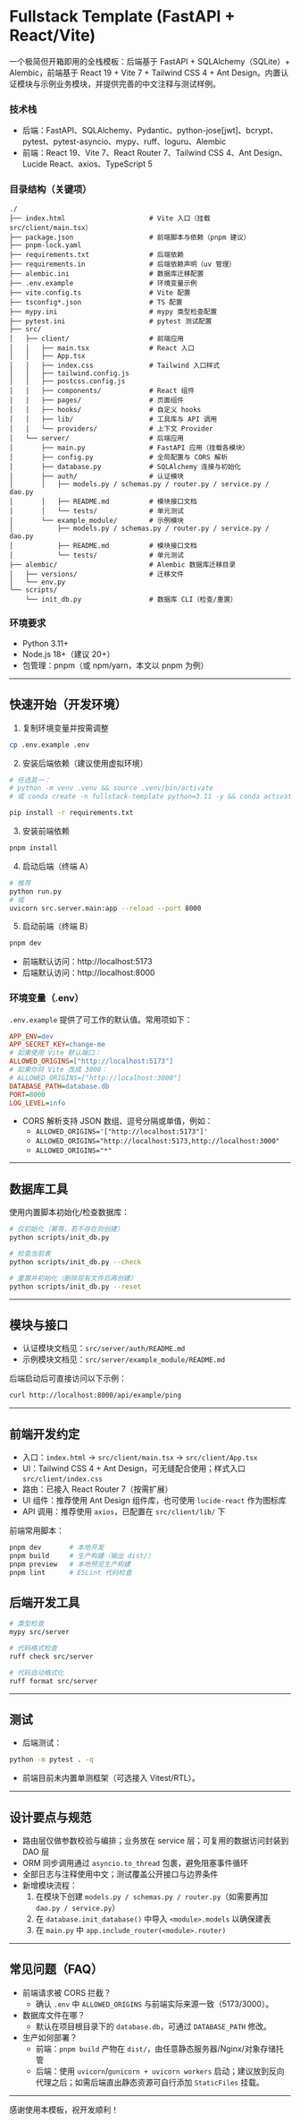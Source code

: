 # Fullstack Template (FastAPI + React/Vite)

一个极简但开箱即用的全栈模板：后端基于 FastAPI + SQLAlchemy（SQLite）+ Alembic，前端基于 React 19 + Vite 7 + Tailwind CSS 4 + Ant Design。内置认证模块与示例业务模块，并提供完善的中文注释与测试样例。

### 技术栈
- 后端：FastAPI、SQLAlchemy、Pydantic、python-jose[jwt]、bcrypt、pytest、pytest-asyncio、mypy、ruff、loguru、Alembic
- 前端：React 19、Vite 7、React Router 7、Tailwind CSS 4、Ant Design、Lucide React、axios、TypeScript 5

### 目录结构（关键项）
```
./
├── index.html                     # Vite 入口（挂载 src/client/main.tsx）
├── package.json                   # 前端脚本与依赖（pnpm 建议）
├── pnpm-lock.yaml
├── requirements.txt               # 后端依赖
├── requirements.in                # 后端依赖声明（uv 管理）
├── alembic.ini                    # 数据库迁移配置
├── .env.example                   # 环境变量示例
├── vite.config.ts                 # Vite 配置
├── tsconfig*.json                 # TS 配置
├── mypy.ini                       # mypy 类型检查配置
├── pytest.ini                     # pytest 测试配置
├── src/
│   ├── client/                    # 前端应用
│   │   ├── main.tsx               # React 入口
│   │   ├── App.tsx
│   │   ├── index.css              # Tailwind 入口样式
│   │   ├── tailwind.config.js
│   │   ├── postcss.config.js
│   │   ├── components/            # React 组件
│   │   ├── pages/                 # 页面组件
│   │   ├── hooks/                 # 自定义 hooks
│   │   ├── lib/                   # 工具库与 API 调用
│   │   └── providers/             # 上下文 Provider
│   └── server/                    # 后端应用
│       ├── main.py                # FastAPI 应用（挂载各模块）
│       ├── config.py              # 全局配置与 CORS 解析
│       ├── database.py            # SQLAlchemy 连接与初始化
│       ├── auth/                  # 认证模块
│       │   ├── models.py / schemas.py / router.py / service.py / dao.py
│       │   ├── README.md          # 模块接口文档
│       │   └── tests/             # 单元测试
│       └── example_module/        # 示例模块
│           ├── models.py / schemas.py / router.py / service.py / dao.py
│           ├── README.md          # 模块接口文档
│           └── tests/             # 单元测试
├── alembic/                       # Alembic 数据库迁移目录
│   ├── versions/                  # 迁移文件
│   └── env.py
└── scripts/
    └── init_db.py                 # 数据库 CLI（检查/重置）
```

### 环境要求
- Python 3.11+
- Node.js 18+（建议 20+）
- 包管理：pnpm（或 npm/yarn，本文以 pnpm 为例）

---

## 快速开始（开发环境）
1) 复制环境变量并按需调整
```bash
cp .env.example .env
```

2) 安装后端依赖（建议使用虚拟环境）
```bash
# 任选其一：
# python -m venv .venv && source .venv/bin/activate
# 或 conda create -n fullstack-template python=3.11 -y && conda activate fullstack-template

pip install -r requirements.txt
```

3) 安装前端依赖
```bash
pnpm install
```

4) 启动后端（终端 A）
```bash
# 推荐
python run.py
# 或
uvicorn src.server.main:app --reload --port 8000
```

5) 启动前端（终端 B）
```bash
pnpm dev
```

- 前端默认访问：http://localhost:5173
- 后端默认访问：http://localhost:8000


### 环境变量（.env）
`.env.example` 提供了可工作的默认值。常用项如下：
```ini
APP_ENV=dev
APP_SECRET_KEY=change-me
# 如果使用 Vite 默认端口：
ALLOWED_ORIGINS=["http://localhost:5173"]
# 如果你将 Vite 改成 3000：
# ALLOWED_ORIGINS=["http://localhost:3000"]
DATABASE_PATH=database.db
PORT=8000
LOG_LEVEL=info
```

- CORS 解析支持 JSON 数组、逗号分隔或单值，例如：
  - `ALLOWED_ORIGINS='["http://localhost:5173"]'`
  - `ALLOWED_ORIGINS="http://localhost:5173,http://localhost:3000"`
  - `ALLOWED_ORIGINS="*"`

---

## 数据库工具
使用内置脚本初始化/检查数据库：
```bash
# 仅初始化（幂等，若不存在则创建）
python scripts/init_db.py

# 检查当前表
python scripts/init_db.py --check

# 重置并初始化（删除现有文件后再创建）
python scripts/init_db.py --reset
```

---

## 模块与接口
- 认证模块文档见：`src/server/auth/README.md`
- 示例模块文档见：`src/server/example_module/README.md`

后端启动后可直接访问以下示例：
```bash
curl http://localhost:8000/api/example/ping
```

---

## 前端开发约定
- 入口：`index.html` -> `src/client/main.tsx` -> `src/client/App.tsx`
- UI：Tailwind CSS 4 + Ant Design，可无缝配合使用；样式入口 `src/client/index.css`
- 路由：已接入 React Router 7（按需扩展）
- UI 组件：推荐使用 Ant Design 组件库，也可使用 `lucide-react` 作为图标库
- API 调用：推荐使用 `axios`，已配置在 `src/client/lib/` 下

前端常用脚本：
```bash
pnpm dev       # 本地开发
pnpm build     # 生产构建（输出 dist/）
pnpm preview   # 本地预览生产构建
pnpm lint      # ESLint 代码检查
```

## 后端开发工具
```bash
# 类型检查
mypy src/server

# 代码格式检查
ruff check src/server

# 代码自动格式化
ruff format src/server
```

---

## 测试
- 后端测试：
```bash
python -m pytest . -q
```

- 前端目前未内置单测框架（可选接入 Vitest/RTL）。

---

## 设计要点与规范
- 路由层仅做参数校验与编排；业务放在 service 层；可复用的数据访问封装到 DAO 层
- ORM 同步调用通过 `asyncio.to_thread` 包裹，避免阻塞事件循环
- 全部日志与注释使用中文；测试覆盖公开接口与边界条件
- 新增模块流程：
  1. 在模块下创建 `models.py / schemas.py / router.py`（如需要再加 `dao.py / service.py`）
  2. 在 `database.init_database()` 中导入 `<module>.models` 以确保建表
  3. 在 `main.py` 中 `app.include_router(<module>.router)`

---

## 常见问题（FAQ）
- 前端请求被 CORS 拦截？
  - 确认 `.env` 中 `ALLOWED_ORIGINS` 与前端实际来源一致（5173/3000）。
- 数据库文件在哪？
  - 默认在项目根目录下的 `database.db`，可通过 `DATABASE_PATH` 修改。
- 生产如何部署？
  - 前端：`pnpm build` 产物在 `dist/`，由任意静态服务器/Nginx/对象存储托管
  - 后端：使用 `uvicorn`/`gunicorn + uvicorn workers` 启动；建议放到反向代理之后；如需后端直出静态资源可自行添加 `StaticFiles` 挂载。

---

感谢使用本模板，祝开发顺利！
